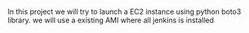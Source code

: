 In this project we will try to launch a EC2 instance using python boto3 library. we will use a existing AMI where all jenkins is installed 
